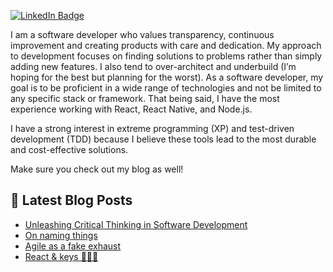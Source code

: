 [![LinkedIn Badge](https://img.shields.io/badge/LinkedIn-Profile-informational?style=flat&logo=linkedin&logoColor=white&color=0D76A8)](https://www.linkedin.com/in/daliborbelic/)

I am a software developer who values transparency, continuous improvement and creating products with care and dedication. My approach to development focuses on finding solutions to problems rather than simply adding new features. I also tend to over-architect and underbuild (I’m hoping for the best but planning for the worst). As a software developer, my goal is to be proficient in a wide range of technologies and not be limited to any specific stack or framework. That being said, I have the most experience working with React, React Native, and Node.js.

I have a strong interest in extreme programming (XP) and test-driven development (TDD) because I believe these tools lead to the most durable and cost-effective solutions.

Make sure you check out my blog as well!

## 📩 Latest Blog Posts

<!-- BLOG-POST-LIST:START -->
- [Unleashing Critical Thinking in Software Development](https://blog.daliborbelic.com/unleashing-critical-thinking-in-software-development)
- [On naming things](https://blog.daliborbelic.com/on-naming-things)
- [Agile as a fake exhaust](https://blog.daliborbelic.com/agile-as-a-fake-exhaust)
- [React &amp; keys 🔑🔑🔑](https://blog.daliborbelic.com/react-and-keys)
<!-- BLOG-POST-LIST:END -->


